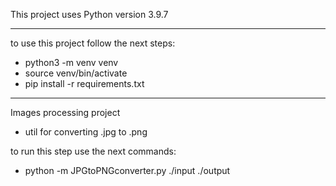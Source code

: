 This project uses Python version 3.9.7

---

to use this project follow the next steps:
- python3 -m venv venv
- source venv/bin/activate
- pip install -r requirements.txt

---

Images processing project
- util for converting .jpg to .png

to run this step use the next commands:
- python -m JPGtoPNGconverter.py ./input ./output
